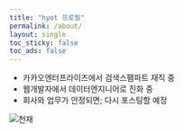 ```yaml
---
title: "hyot 프로필"
permalink: /about/
layout: single
toc_sticky: false
toc_ads: false
---
```


- 카카오엔터프라이즈에서 검색스팸파트 재직 중
- 웹개발자에서 데이터엔지니어로 진화 중
- 회사와 업무가 안정되면; 다시 포스팅할 예정

![천재]({{site.url}}/assets/images/genius.jpg "천재!")
